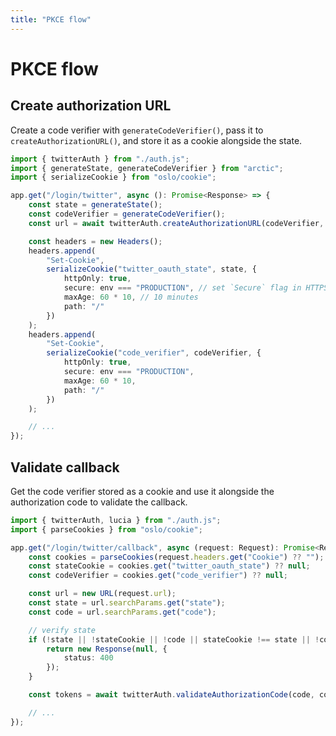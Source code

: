 ```yaml
---
title: "PKCE flow"
---
```


# PKCE flow

## Create authorization URL

Create a code verifier with `generateCodeVerifier()`, pass it to `createAuthorizationURL()`, and store it as a cookie alongside the state.

```ts
import { twitterAuth } from "./auth.js";
import { generateState, generateCodeVerifier } from "arctic";
import { serializeCookie } from "oslo/cookie";

app.get("/login/twitter", async (): Promise<Response> => {
	const state = generateState();
	const codeVerifier = generateCodeVerifier();
	const url = await twitterAuth.createAuthorizationURL(codeVerifier, state);

	const headers = new Headers();
	headers.append(
		"Set-Cookie",
		serializeCookie("twitter_oauth_state", state, {
			httpOnly: true,
			secure: env === "PRODUCTION", // set `Secure` flag in HTTPS
			maxAge: 60 * 10, // 10 minutes
			path: "/"
		})
	);
	headers.append(
		"Set-Cookie",
		serializeCookie("code_verifier", codeVerifier, {
			httpOnly: true,
			secure: env === "PRODUCTION",
			maxAge: 60 * 10,
			path: "/"
		})
	);

	// ...
});
```

## Validate callback

Get the code verifier stored as a cookie and use it alongside the authorization code to validate the callback.

```ts
import { twitterAuth, lucia } from "./auth.js";
import { parseCookies } from "oslo/cookie";

app.get("/login/twitter/callback", async (request: Request): Promise<Response> => {
	const cookies = parseCookies(request.headers.get("Cookie") ?? "");
	const stateCookie = cookies.get("twitter_oauth_state") ?? null;
	const codeVerifier = cookies.get("code_verifier") ?? null;

	const url = new URL(request.url);
	const state = url.searchParams.get("state");
	const code = url.searchParams.get("code");

	// verify state
	if (!state || !stateCookie || !code || stateCookie !== state || !codeVerifier) {
		return new Response(null, {
			status: 400
		});
	}

	const tokens = await twitterAuth.validateAuthorizationCode(code, codeVerifier);

	// ...
});
```
